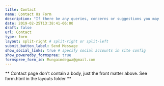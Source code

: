 ```yaml
---
title: Contact
name: Contact Us Form
description: "If there be any queries, concerns or suggestions you may reach us through our email address."
date: 2019-02-25T13:38:41-06:00
draft: false
url: Contact
type: form
layout: split-right # split-right or split-left
submit_button_label: Send Message
show_social_links: true # specify social accounts in site config
show_poweredby_formspree: true
formspree_form_id: Mungaindegwa@gmail.com
---
```


** Contact page don't contain a body, just the front matter above.
See form.html in the layouts folder **
